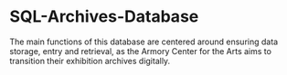 # SQL-Archives-Database
The main functions of this database are centered around ensuring data storage, entry and retrieval, as the Armory Center for the Arts aims to transition their exhibition archives digitally. 
